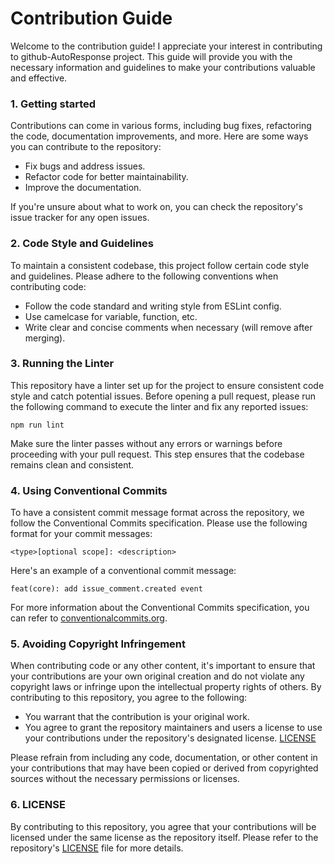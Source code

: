 # Contribution Guide

Welcome to the contribution guide! I appreciate your interest in contributing to github-AutoResponse project. This guide will provide you with the necessary information and guidelines to make your contributions valuable and effective.

### 1. Getting started

Contributions can come in various forms, including bug fixes, refactoring the code, documentation improvements, and more. Here are some ways you can contribute to the repository:

- Fix bugs and address issues.
- Refactor code for better maintainability.
- Improve the documentation.

If you're unsure about what to work on, you can check the repository's issue tracker for any open issues.

### 2. Code Style and Guidelines

To maintain a consistent codebase, this project follow certain code style and guidelines. Please adhere to the following conventions when contributing code:

- Follow the code standard and writing style from ESLint config.
- Use camelcase for variable, function, etc.
- Write clear and concise comments when necessary (will remove after merging).

### 3. Running the Linter

This repository have a linter set up for the project to ensure consistent code style and catch potential issues. Before opening a pull request, please run the following command to execute the linter and fix any reported issues:

```
npm run lint
```

Make sure the linter passes without any errors or warnings before proceeding with your pull request. This step ensures that the codebase remains clean and consistent.

### 4. Using Conventional Commits

To have a consistent commit message format across the repository, we follow the Conventional Commits specification. Please use the following format for your commit messages:

```
<type>[optional scope]: <description>
```

Here's an example of a conventional commit message:

```
feat(core): add issue_comment.created event
```

For more information about the Conventional Commits specification, you can refer to [conventionalcommits.org](https://conventionalcommits.org).

### 5. Avoiding Copyright Infringement

When contributing code or any other content, it's important to ensure that your contributions are your own original creation and do not violate any copyright laws or infringe upon the intellectual property rights of others. By contributing to this repository, you agree to the following:

- You warrant that the contribution is your original work.
- You agree to grant the repository maintainers and users a license to use your contributions under the repository's designated license. [LICENSE](https://github.com/Typeslint/github-AutoResponse/blob/main/LICENSE)

Please refrain from including any code, documentation, or other content in your contributions that may have been copied or derived from copyrighted sources without the necessary permissions or licenses.

### 6. LICENSE

By contributing to this repository, you agree that your contributions will be licensed under the same license as the repository itself. Please refer to the repository's [LICENSE](https://github.com/Typeslint/github-AutoResponse/blob/main/LICENSE) file for more details.